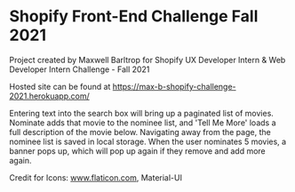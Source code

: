# Shopify Front-End Challenge Fall 2021

Project created by Maxwell Barltrop for Shopify UX Developer Intern & Web Developer Intern Challenge - Fall 2021

Hosted site can be found at https://max-b-shopify-challenge-2021.herokuapp.com/

Entering text into the search box will bring up a paginated list of movies. Nominate adds that movie to the nominee list, and 'Tell Me More' loads a full description of the movie below. Navigating away from the page, the nominee list is saved in local storage. When the user nominates 5 movies, a banner pops up, which will pop up again if they remove and add more again. 

Credit for Icons: www.flaticon.com, Material-UI
